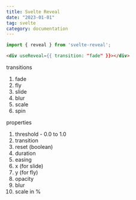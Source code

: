 ```yaml
---
title: Svelte Reveal
date: "2023-01-01"
tag: svelte
category: documentation
---
```


```js
import { reveal } from 'svelte-reveal';
```

```html
<div useReveal={{ transition: "fade" }}></div>
```

transitions
1. fade
2. fly
3. slide
4. blur
5. scale
6. spin

properties
1. threshold - 0.0 to 1.0
2. transition
3. reset (boolean)
4. duration
5. easing
6. x (for slide)
7. y (for fly)
8. opacity
9. blur
10. scale in %

